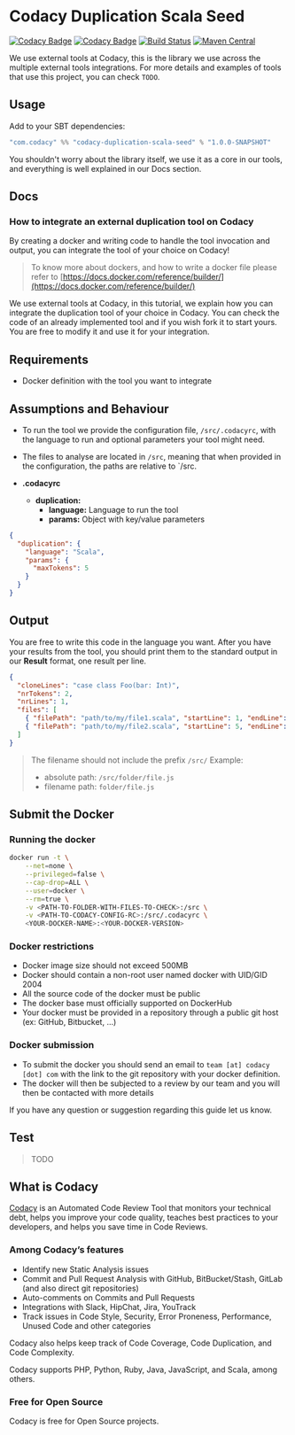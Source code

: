 # Codacy Duplication Scala Seed

[![Codacy Badge](https://api.codacy.com/project/badge/grade/bc3a79d1b12649158a1eb4758e872141)](https://www.codacy.com/app/Codacy/codacy-duplication-scala-seed)
[![Codacy Badge](https://api.codacy.com/project/badge/Coverage/b85f7d351cd44a96ad95dbbff1305ccc)](https://www.codacy.com/app/Codacy/codacy-duplication-scala-seed?utm_source=github.com&utm_medium=referral&utm_content=codacy/codacy-duplication-scala-seed&utm_campaign=Badge_Coverage)
[![Build Status](https://circleci.com/gh/codacy/codacy-duplication-scala-seed.svg?style=shield&circle-token=:circle-token)](https://circleci.com/gh/codacy/codacy-duplication-scala-seed)
[![Maven Central](https://maven-badges.herokuapp.com/maven-central/com.codacy/codacy-duplication-scala-seed_2.11/badge.svg)](https://maven-badges.herokuapp.com/maven-central/com.codacy/codacy-duplication-scala-seed_2.11)

We use external tools at Codacy, this is the library we use across the multiple external tools integrations.
For more details and examples of tools that use this project, you can check
`TODO`.

## Usage

Add to your SBT dependencies:

```scala
"com.codacy" %% "codacy-duplication-scala-seed" % "1.0.0-SNAPSHOT"
```

You shouldn't worry about the library itself, we use it as a core in our tools,
and everything is well explained in our Docs section.

## Docs

### How to integrate an external duplication tool on Codacy

By creating a docker and writing code to handle the tool invocation and output,
you can integrate the tool of your choice on Codacy!

> To know more about dockers, and how to write a docker file please refer to [https://docs.docker.com/reference/builder/](https://docs.docker.com/reference/builder/)

We use external tools at Codacy, in this tutorial, we explain how you can integrate the duplication tool of your choice in Codacy.
You can check the code of an already implemented tool and if you wish fork it to start yours.
You are free to modify it and use it for your integration.

## Requirements

* Docker definition with the tool you want to integrate

## Assumptions and Behaviour

* To run the tool we provide the configuration file, `/src/.codacyrc`, with the language to run and optional parameters your tool might need.
* The files to analyse are located in `/src`, meaning that when provided in the configuration, the paths are relative to `/src.

* **.codacyrc**
  * **duplication:**
    * **language:** Language to run the tool
    * **params:** Object with key/value parameters

```json
{
  "duplication": {
    "language": "Scala",
    "params": {
      "maxTokens": 5
    }
  }
}
```

## Output

You are free to write this code in the language you want.
After you have your results from the tool, you should print them to the standard output in our **Result** format, one result per line.

```json
{
  "cloneLines": "case class Foo(bar: Int)",
  "nrTokens": 2,
  "nrLines": 1,
  "files": [
    { "filePath": "path/to/my/file1.scala", "startLine": 1, "endLine": 2 },
    { "filePath": "path/to/my/file2.scala", "startLine": 5, "endLine": 6 }
  ]
}
```

> The filename should not include the prefix `/src/`
> Example:
> * absolute path: `/src/folder/file.js`
> * filename path: `folder/file.js`

## Submit the Docker

### Running the docker

```sh
docker run -t \
    --net=none \
    --privileged=false \
    --cap-drop=ALL \
    --user=docker \
    --rm=true \
    -v <PATH-TO-FOLDER-WITH-FILES-TO-CHECK>:/src \
    -v <PATH-TO-CODACY-CONFIG-RC>:/src/.codacyrc \
    <YOUR-DOCKER-NAME>:<YOUR-DOCKER-VERSION>
```

### Docker restrictions

* Docker image size should not exceed 500MB
* Docker should contain a non-root user named docker with UID/GID 2004
* All the source code of the docker must be public
* The docker base must officially supported on DockerHub
* Your docker must be provided in a repository through a public git host (ex: GitHub, Bitbucket, ...)

### Docker submission

* To submit the docker you should send an email to `team [at] codacy [dot] com` with the link to the git repository with your docker definition.
* The docker will then be subjected to a review by our team and you will then be contacted with more details

If you have any question or suggestion regarding this guide let us know.

## Test

> TODO

## What is Codacy

[Codacy](https://www.codacy.com/) is an Automated Code Review Tool that monitors your technical debt, helps you improve your code quality, teaches best practices to your developers, and helps you save time in Code Reviews.

### Among Codacy’s features

* Identify new Static Analysis issues
* Commit and Pull Request Analysis with GitHub, BitBucket/Stash, GitLab (and also direct git repositories)
* Auto-comments on Commits and Pull Requests
* Integrations with Slack, HipChat, Jira, YouTrack
* Track issues in Code Style, Security, Error Proneness, Performance, Unused Code and other categories

Codacy also helps keep track of Code Coverage, Code Duplication, and Code Complexity.

Codacy supports PHP, Python, Ruby, Java, JavaScript, and Scala, among others.

### Free for Open Source

Codacy is free for Open Source projects.

